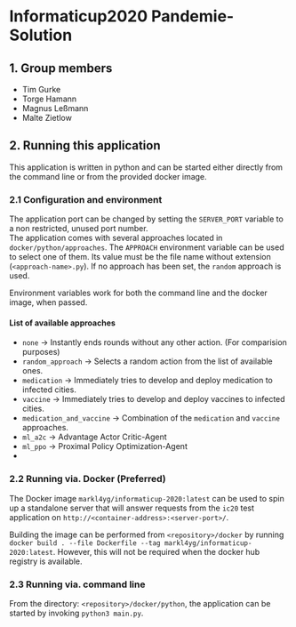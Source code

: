 
# Informaticup2020 Pandemie-Solution

## 1. Group members
* Tim Gurke  
* Torge Hamann  
* Magnus Leßmann  
* Malte Zietlow  

## 2. Running this application  
This application is written in python and can be started either directly from the command line or from the provided docker image.

### 2.1 Configuration and environment
The application port can be changed by setting the ``SERVER_PORT`` variable to a non restricted, unused port number.  
The application comes with several approaches located in ``docker/python/approaches``.
The ``APPROACH`` environment variable can be used to select one of them. Its value must be the file name without extension (``<approach-name>.py``). If no approach has been set, the ``random`` approach is used.  
 
Environment variables work for both the command line and the docker image, when passed.

#### List of available approaches
* ``none`` -> Instantly ends rounds without any other action. (For comparision purposes)  
* ``random_approach`` -> Selects a random action from the list of available ones.  
* ``medication`` -> Immediately tries to develop and deploy medication to infected cities.  
* ``vaccine`` -> Immediately tries to develop and deploy vaccines to infected cities.  
* ``medication_and_vaccine`` -> Combination of the ``medication`` and ``vaccine`` approaches.  
* ``ml_a2c`` -> Advantage Actor Critic-Agent
* ``ml_ppo`` -> Proximal Policy Optimization-Agent
*


### 2.2 Running via. Docker (Preferred)
The Docker image ``markl4yg/informaticup-2020:latest`` can be used to spin up a standalone server that will answer requests from the ``ic20`` test application on ``http://<container-address>:<server-port>/``.  
  
Building the image can be performed from ``<repository>/docker`` by running ``docker build . --file Dockerfile --tag markl4yg/informaticup-2020:latest``. However, this will not be required when the docker hub registry is available.

### 2.3 Running via. command line
From the directory: ``<repository>/docker/python``, the application can be started by invoking ``python3 main.py``.  

